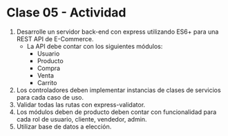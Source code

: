 # Clase 05 - Actividad


1. Desarrolle un servidor back-end con express utilizando ES6+ para una REST API de E-Commerce.
    - La API debe contar con los siguientes módulos:
        - Usuario
        - Producto
        - Compra
        - Venta
        - Carrito
2. Los controladores deben implementar instancias de clases de servicios para cada caso de uso.
3. Validar todas las rutas con express-validator.
4. Los módulos deben de producto deben contar con funcionalidad para cada rol de usuario, cliente, vendedor, admin.
5. Utilizar base de datos a elección.